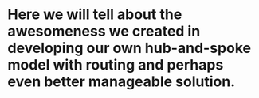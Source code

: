 # Here we will tell about the awesomeness we created in developing our own hub-and-spoke model with routing and perhaps even better manageable solution.